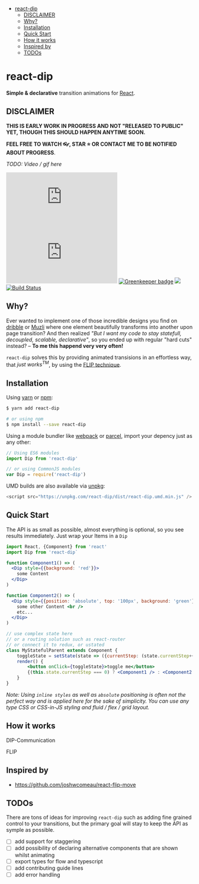 <!-- START doctoc generated TOC please keep comment here to allow auto update -->

<!-- DON'T EDIT THIS SECTION, INSTEAD RE-RUN doctoc TO UPDATE -->

* [react-dip](#react-dip)
  * [DISCLAIMER](#disclaimer)
  * [Why?](#why)
  * [Installation](#installation)
  * [Quick Start](#quick-start)
  * [How it works](#how-it-works)
  * [Inspired by](#inspired-by)
  * [TODOs](#todos)

<!-- END doctoc generated TOC please keep comment here to allow auto update -->

# react-dip

**Simple & declarative** transition animations for [React](https://facebook.github.io/react).

## DISCLAIMER

**THIS IS EARLY WORK IN PROGRESS AND NOT "RELEASED TO PUBLIC" YET, THOUGH THIS SHOULD HAPPEN ANYTIME SOON.**

**FEEL FREE TO WATCH 👓, STAR ⭐ OR CONTACT ME TO BE NOTIFIED ABOUT PROGRESS**.

_TODO: Video / gif here_

[![Size](http://img.badgesize.io/https://unpkg.com/react-dip/dist/react-dip.umd.min.js?label=size)](https://unpkg.com/react-dip/dist/)
[![Size](http://img.badgesize.io/https://unpkg.com/react-dip/dist/react-dip.umd.min.js?compression=gzip&label=gzip%20size)](https://unpkg.com/react-dip/dist/)
[![Greenkeeper badge](https://badges.greenkeeper.io/mdugue/react-dip.svg)](https://greenkeeper.io/)
<a href="https://codeclimate.com/github/mdugue/react-dip/maintainability"><img src="https://api.codeclimate.com/v1/badges/2392b912933a753b4b5b/maintainability" /></a>
[![Build Status](https://travis-ci.org/mdugue/react-dip.svg?branch=master)](https://travis-ci.org/mdugue/react-dip)

## Why?

Ever wanted to implement one of those incredible designs you find on [dribble](http://dribbble.com/) or [Muzli](https://muz.li/) where one element beautifully transforms into another upon page transition? And then realized _"But I want my code to stay statefull, decoupled, scalable, declarative"_, so you ended up with regular "hard cuts" instead? – **To me this happend very very often!**

`react-dip` solves this by providing animated transisions in an effortless way, that _just works<sup>TM</sup>_, by using the [FLIP technique](https://aerotwist.com/blog/flip-your-animations/#the-general-approach).

## Installation

Using [yarn](https://yarnpkg.com) or [npm](https://www.npmjs.com/):

```bash
$ yarn add react-dip

# or using npm
$ npm install --save react-dip
```

Using a module bundler like [webpack](webpack.js.org) or [parcel](https://parceljs.org/), import your depency just as any other:

```javascript
// Using ES6 modules
import Dip from 'react-dip'

// or using CommonJS modules
var Dip = require('react-dip')
```

UMD builds are also available via [unpkg](https://unpkg.com):

```javascript
<script src="https://unpkg.com/react-dip/dist/react-dip.umd.min.js" />
```

## Quick Start

The API is as small as possible, almost everything is optional, so you see results immediately. Just wrap your Items in a `Dip`

```jsx
import React, {Component} from 'react'
import Dip from 'react-dip`

function Component1() => (
  <Dip style={{background: 'red'}}>
    some Content
  </Dip>
)

function Component2() => (
  <Dip style={{position: 'absolute', top: '100px', background: 'green'}}>
    some other Content <br />
    etc...
  </Dip>
)

// use complex state here
// or a routing solution such as react-router
// or connect it to redux, or ustated
class MyStatefulParent extends Component {
    toggleState = setState(state => ({currentStep: (state.currentStep++ %2)}))
    render() {
        <button onClick={toggleState}>toggle me</button>
        {(this.state.currentStep === 0) ? <Component1 /> : <Component2 />}
    }
}
```

_Note: Using `inline styles` as well as `absolute` positioning is often not the perfect way and is applied here for the sake of simplicity. You can use any type CSS or CSS-in-JS styling and fluid / flex / grid layout._

## How it works

DIP-Communication

FLIP

## Inspired by

* https://github.com/joshwcomeau/react-flip-move

## TODOs

There are tons of ideas for improving `react-dip` such as adding fine grained control to your transitions, but the primary goal will stay to keep the API as symple as possible.

* [ ] add support for staggering
* [ ] add possibility of declaring alternative components that are shown whilst animating
* [ ] export types for flow and typescript
* [ ] add contributing guide lines
* [ ] add error handling
